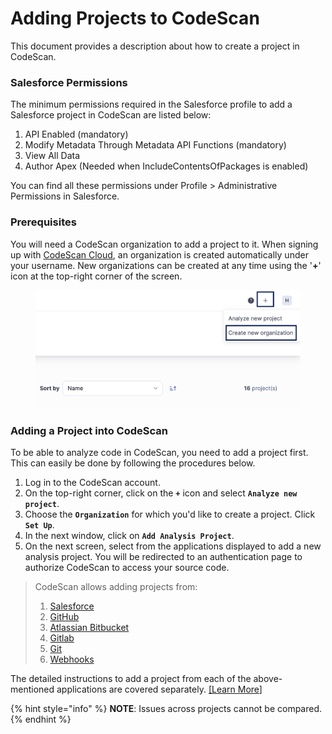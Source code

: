 # Adding Projects to CodeScan

This document provides a description about how to create a project in CodeScan.

### Salesforce Permissions

The minimum permissions required in the Salesforce profile to add a Salesforce project in CodeScan are listed below:

1. API Enabled (mandatory)
2. Modify Metadata Through Metadata API Functions (mandatory)
3. View All Data
4. Author Apex (Needed when IncludeContentsOfPackages is enabled)

You can find all these permissions under Profile > Administrative Permissions in Salesforce.

### Prerequisites <a href="#prerequisities" id="prerequisities"></a>

You will need a CodeScan organization to add a project to it. When signing up with [CodeScan Cloud](https://www.codescan.io/products/cloud/), an organization is created automatically under your username. New organizations can be created at any time using the '**+**' icon at the top-right corner of the screen.

<figure><img src="../../../../../../.gitbook/assets/Create Organization 5.8.png" alt="" width="563"><figcaption></figcaption></figure>

### Adding a Project into CodeScan <a href="#adding-a-project-into-codescan" id="adding-a-project-into-codescan"></a>

To be able to analyze code in CodeScan, you need to add a project first. This can easily be done by following the procedures below.

1. Log in to the CodeScan account.
2. On the top-right corner, click on the **`+`** icon and select **`Analyze new project`**.
3. Choose the **`Organization`** for which you'd like to create a project. Click **`Set Up`**.
4. In the next window, click on **`Add Analysis Project`**.
5. On the next screen, select from the applications displayed to add a new analysis project. You will be redirected to an authentication page to authorize CodeScan to access your source code.

> CodeScan allows adding projects from:
>
> 1. [Salesforce](https://knowledgebase.autorabit.com/codescan/docs/adding-new-salesforce-project-to-codescan)
> 2. [GitHub](https://knowledgebase.autorabit.com/codescan/docs/add-a-project-to-codescan-from-github)
> 3. [Atlassian Bitbucket](https://knowledgebase.autorabit.com/codescan/docs/add-a-project-to-codescan-from-bitbucket)
> 4. [Gitlab](https://knowledgebase.autorabit.com/codescan/docs/add-a-project-to-codescan-from-gitlab)
> 5. [Git](https://knowledgebase.autorabit.com/codescan/docs/add-a-project-to-codescan-from-git)
> 6. [Webhooks](https://knowledgebase.autorabit.com/codescan/docs/codescan-webhooks)

The detailed instructions to add a project from each of the above-mentioned applications are covered separately. [\[Learn More](https://knowledgebase.autorabit.com/codescan/docs/adding-projects)]

{% hint style="info" %}
**NOTE**: Issues across projects cannot be compared.
{% endhint %}
